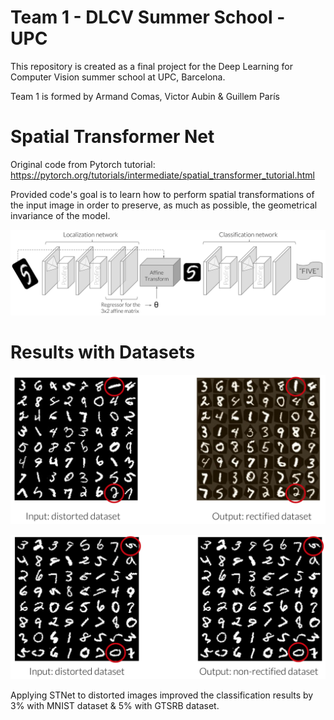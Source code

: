 # Team 1 - DLCV Summer School - UPC

This repository is created as a final project for the Deep Learning for Computer Vision summer school at UPC, Barcelona.

Team 1 is formed by Armand Comas, Victor Aubin & Guillem París

# Spatial Transformer Net

Original code from Pytorch tutorial: https://pytorch.org/tutorials/intermediate/spatial_transformer_tutorial.html

Provided code's goal is to learn how to perform spatial transformations of the input image in order to preserve, as much as possible, the geometrical invariance of the model.

![ST Model](https://github.com/telecombcn-dl/2018-dlcv-team1/blob/master/STmodel.png "Spatial Transformers Classification Network")

# Results with Datasets

![ST Model](https://github.com/telecombcn-dl/2018-dlcv-team1/blob/master/STResults1.png "Spatial Transformers Classification Network")

![ST Model](https://github.com/telecombcn-dl/2018-dlcv-team1/blob/master/STResults2.png "Spatial Transformers Classification Network")

Applying STNet to distorted images improved the classification results by 3% with MNIST dataset & 5% with GTSRB dataset. 

